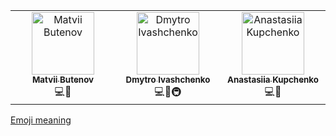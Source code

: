 <table>
    <tbody>
        <td align="center" valign="top" width="14.28%"><a href="https://github.com/RetiX1337"><img src="https://avatars.githubusercontent.com/u/32012511?v=3?s=100" width="100px;" alt="Matvii Butenov"/><br /><sub><b>Matvii Butenov</b></sub></a><br />💻🤔</td>
        <td align="center" valign="top" width="14.28%"><a href="https://github.com/biggujo"><img src="https://avatars.githubusercontent.com/u/37770603?v=3?s=100" width="100px;" alt="Dmytro Ivashchenko"/><br /><sub><b>Dmytro Ivashchenko</b></sub></a><br />💻🤔🚇</td>
        <td align="center" valign="top" width="14.28%"><a href="https://github.com/nottworry1"><img src="https://avatars2.githubusercontent.com/u/144688011?v=4?s=100" width="100px;" alt="Anastasiia Kupchenko"/><br /><sub><b>Anastasiia Kupchenko</b></sub></a><br />💻📖</td>
    </tbody>
</table>
<a href="https://allcontributors.org/docs/en/emoji-key">Emoji meaning</a>
